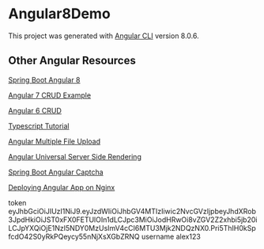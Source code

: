 # Angular8Demo

This project was generated with [Angular CLI](https://github.com/angular/angular-cli) version 8.0.6.

## Other Angular Resources

[Spring Boot Angular 8](https://www.devglan.com/spring-boot/spring-boot-angular-8-example)

[Angular 7 CRUD Example](https://www.devglan.com/angular/angular-7-crud-example)

[Angular 6 CRUD](https://www.devglan.com/angular/angular-6-example)

[Typescript Tutorial](https://www.devglan.com/angular/typescript-tutorial)

[Angular Multiple File Upload](https://www.devglan.com/angular/angular-multiple-file-upload)

[Angular Universal Server Side Rendering](https://www.devglan.com/angular/angular-universal-server-side-rendering)

[Spring Boot Angular Captcha](https://www.devglan.com/angular/spring-boot-angular-captcha)

[Deploying Angular App on Nginx](https://www.devglan.com/angular/deploy-angular-app-nginx)


token	eyJhbGciOiJIUzI1NiJ9.eyJzdWIiOiJhbGV4MTIzIiwic2NvcGVzIjpbeyJhdXRob3JpdHkiOiJST0xFX0FETUlOIn1dLCJpc3MiOiJodHRwOi8vZGV2Z2xhbi5jb20iLCJpYXQiOjE1NzI5NDY0MzUsImV4cCI6MTU3Mjk2NDQzNX0.Pri5ThIH0kSpfcdO42S0yRkPQeycy55nNjXsXGbZRNQ
username	alex123